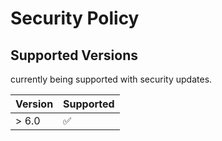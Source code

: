 # Security Policy

## Supported Versions

currently being supported with security updates.

| Version | Supported          |
| ------- | ------------------ |
| > 6.0   | :white_check_mark: |
